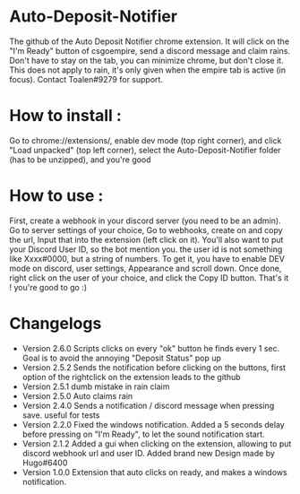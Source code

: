 # Auto-Deposit-Notifier
The github of the Auto Deposit Notifier chrome extension. It will click on the "I'm Ready" button of csgoempire, send a discord message and claim rains. Don't have to stay on the tab, you can minimize chrome, but don't close it. This does not apply to rain, it's only given when the empire tab is active (in focus).
Contact Toalen#9279 for support.

# How to install :
Go to chrome://extensions/, enable dev mode (top right corner), and click "Load unpacked" (top left corner), select the Auto-Deposit-Notifier folder (has to be unzipped), and you're good

# How to use :
First, create a webhook in your discord server (you need to be an admin). Go to server settings of your choice,
Go to webhooks, create on and copy the url, Input that into the extension (left click on it).
You'll also want to put your Discord User ID, so the bot mention you. the user id is not something like Xxxx#0000, but a string of numbers.
To get it, you have to enable DEV mode on discord, user settings, Appearance and scroll down. Once done, right click on the user of your choice, and click the Copy ID button.
That's it ! you're good to go :)

# Changelogs
- Version 2.6.0
  Scripts clicks on every "ok" button he finds every 1 sec. Goal is to avoid the annoying "Deposit Status" pop up
- Version 2.5.2
  Sends the notification before clicking on the buttons, first option of the rightclick on the extension leads to the github
- Version 2.5.1
  dumb mistake in rain claim
- Version 2.5.0
  Auto claims rain
- Version 2.4.0
  Sends a notification / discord message when pressing save. useful for tests
- Version 2.2.0
  Fixed the windows notification.
  Added a 5 seconds delay before pressing on "I'm Ready", to let the sound notification start.
- Version 2.1.2
  Added a gui when clicking on the extension, allowing to put discord webhook url and user ID.
  Added brand new Design made by Hugo#6400
- Version 1.0.0
  Extension that auto clicks on ready, and makes a windows notification.
